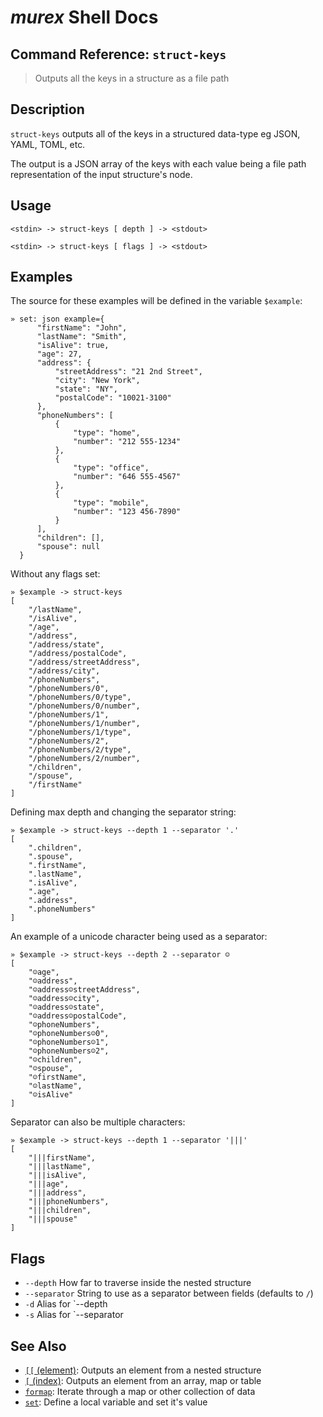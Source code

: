 # _murex_ Shell Docs

## Command Reference: `struct-keys`

> Outputs all the keys in a structure as a file path

## Description

`struct-keys` outputs all of the keys in a structured data-type eg JSON, YAML,
TOML, etc.

The output is a JSON array of the keys with each value being a file path
representation of the input structure's node.

## Usage

    <stdin> -> struct-keys [ depth ] -> <stdout>
    
    <stdin> -> struct-keys [ flags ] -> <stdout>

## Examples

The source for these examples will be defined in the variable `$example`:

    » set: json example={
          "firstName": "John",
          "lastName": "Smith",
          "isAlive": true,
          "age": 27,
          "address": {
              "streetAddress": "21 2nd Street",
              "city": "New York",
              "state": "NY",
              "postalCode": "10021-3100"
          },
          "phoneNumbers": [
              {
                  "type": "home",
                  "number": "212 555-1234"
              },
              {
                  "type": "office",
                  "number": "646 555-4567"
              },
              {
                  "type": "mobile",
                  "number": "123 456-7890"
              }
          ],
          "children": [],
          "spouse": null
      }
    
Without any flags set:

    » $example -> struct-keys
    [
        "/lastName",
        "/isAlive",
        "/age",
        "/address",
        "/address/state",
        "/address/postalCode",
        "/address/streetAddress",
        "/address/city",
        "/phoneNumbers",
        "/phoneNumbers/0",
        "/phoneNumbers/0/type",
        "/phoneNumbers/0/number",
        "/phoneNumbers/1",
        "/phoneNumbers/1/number",
        "/phoneNumbers/1/type",
        "/phoneNumbers/2",
        "/phoneNumbers/2/type",
        "/phoneNumbers/2/number",
        "/children",
        "/spouse",
        "/firstName"
    ]
    
Defining max depth and changing the separator string:

    » $example -> struct-keys --depth 1 --separator '.'   
    [
        ".children",
        ".spouse",
        ".firstName",
        ".lastName",
        ".isAlive",
        ".age",
        ".address",
        ".phoneNumbers"
    ]
    
An example of a unicode character being used as a separator:

    » $example -> struct-keys --depth 2 --separator ☺                                                                                                                                                           
    [
        "☺age",
        "☺address",
        "☺address☺streetAddress",
        "☺address☺city",
        "☺address☺state",
        "☺address☺postalCode",
        "☺phoneNumbers",
        "☺phoneNumbers☺0",
        "☺phoneNumbers☺1",
        "☺phoneNumbers☺2",
        "☺children",
        "☺spouse",
        "☺firstName",
        "☺lastName",
        "☺isAlive"
    ]
    
Separator can also be multiple characters:

    » $example -> struct-keys --depth 1 --separator '|||' 
    [
        "|||firstName",
        "|||lastName",
        "|||isAlive",
        "|||age",
        "|||address",
        "|||phoneNumbers",
        "|||children",
        "|||spouse"
    ]

## Flags

* `--depth`
    How far to traverse inside the nested structure
* `--separator`
    String to use as a separator between fields (defaults to `/`)
* `-d`
    Alias for `--depth
* `-s`
    Alias for `--separator

## See Also

* [`[[` (element)](../commands/element.md):
  Outputs an element from a nested structure
* [`[` (index)](../commands/index.md):
  Outputs an element from an array, map or table
* [`formap`](../commands/formap.md):
  Iterate through a map or other collection of data
* [`set`](../commands/set.md):
  Define a local variable and set it's value